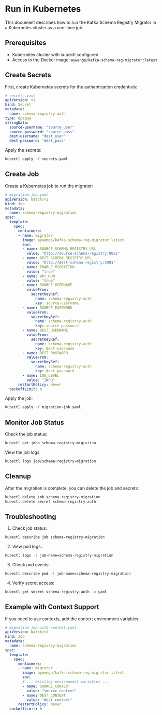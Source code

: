 # Run in Kubernetes

This document describes how to run the Kafka Schema Registry Migrator in a Kubernetes cluster as a one-time job.

## Prerequisites

- Kubernetes cluster with kubectl configured
- Access to the Docker image: `aywengo/kafka-schema-reg-migrator:latest`

## Create Secrets

First, create Kubernetes secrets for the authentication credentials:

```yaml
# secrets.yaml
apiVersion: v1
kind: Secret
metadata:
  name: schema-registry-auth
type: Opaque
stringData:
  source-username: "source_user"
  source-password: "source_pass"
  dest-username: "dest_user"
  dest-password: "dest_pass"
```

Apply the secrets:
```bash
kubectl apply -f secrets.yaml
```

## Create Job

Create a Kubernetes job to run the migrator:

```yaml
# migration-job.yaml
apiVersion: batch/v1
kind: Job
metadata:
  name: schema-registry-migration
spec:
  template:
    spec:
      containers:
      - name: migrator
        image: aywengo/kafka-schema-reg-migrator:latest
        env:
        - name: SOURCE_SCHEMA_REGISTRY_URL
          value: "http://source-schema-registry:8081"
        - name: DEST_SCHEMA_REGISTRY_URL
          value: "http://dest-schema-registry:8081"
        - name: ENABLE_MIGRATION
          value: "true"
        - name: DRY_RUN
          value: "true"
        - name: SOURCE_USERNAME
          valueFrom:
            secretKeyRef:
              name: schema-registry-auth
              key: source-username
        - name: SOURCE_PASSWORD
          valueFrom:
            secretKeyRef:
              name: schema-registry-auth
              key: source-password
        - name: DEST_USERNAME
          valueFrom:
            secretKeyRef:
              name: schema-registry-auth
              key: dest-username
        - name: DEST_PASSWORD
          valueFrom:
            secretKeyRef:
              name: schema-registry-auth
              key: dest-password
        - name: LOG_LEVEL
          value: "INFO"
      restartPolicy: Never
  backoffLimit: 0
```

Apply the job:
```bash
kubectl apply -f migration-job.yaml
```

## Monitor Job Status

Check the job status:
```bash
kubectl get jobs schema-registry-migration
```

View the job logs:
```bash
kubectl logs job/schema-registry-migration
```

## Cleanup

After the migration is complete, you can delete the job and secrets:

```bash
kubectl delete job schema-registry-migration
kubectl delete secret schema-registry-auth
```

## Troubleshooting

1. Check job status:
```bash
kubectl describe job schema-registry-migration
```

2. View pod logs:
```bash
kubectl logs -l job-name=schema-registry-migration
```

3. Check pod events:
```bash
kubectl describe pod -l job-name=schema-registry-migration
```

4. Verify secret access:
```bash
kubectl get secret schema-registry-auth -o yaml
```

## Example with Context Support

If you need to use contexts, add the context environment variables:

```yaml
# migration-job-with-context.yaml
apiVersion: batch/v1
kind: Job
metadata:
  name: schema-registry-migration
spec:
  template:
    spec:
      containers:
      - name: migrator
        image: aywengo/kafka-schema-reg-migrator:latest
        env:
        # ... existing environment variables ...
        - name: SOURCE_CONTEXT
          value: "source-context"
        - name: DEST_CONTEXT
          value: "dest-context"
      restartPolicy: Never
  backoffLimit: 0
``` 